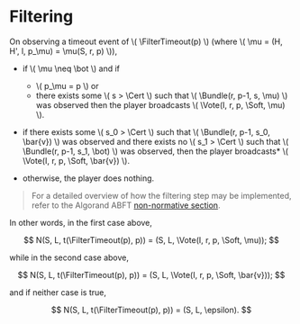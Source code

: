 $$
\newcommand \FilterTimeout {\mathrm{FilterTimeout}}
\newcommand \Cert {\mathit{cert}}
\newcommand \Soft {\mathit{soft}}
\newcommand \Vote {\mathrm{Vote}}
\newcommand \Bundle {\mathrm{Bundle}}
$$

# Filtering

On observing a timeout event of \\( \FilterTimeout(p) \\) (where
\\( \mu = (H, H', l, p_\mu) = \mu(S, r, p) \\)),

- if \\( \mu \neq \bot \\) and if
  - \\( p_\mu = p \\) or
  - there exists some \\( s > \Cert \\) such that \\( \Bundle(r, p-1, s, \mu) \\)
was observed then the player broadcasts \\( \Vote(I, r, p, \Soft, \mu) \\).

- if there exists some \\( s_0 > \Cert \\) such that \\( \Bundle(r, p-1, s_0, \bar{v}) \\)
was observed and there exists no \\( s_1 > \Cert \\) such that \\( \Bundle(r, p-1, s_1, \bot) \\)
was observed, then the player broadcasts* \\( \Vote(I, r, p, \Soft, \bar{v}) \\).

- otherwise, the player does nothing.

> For a detailed overview of how the filtering step may be implemented, refer to
> the Algorand ABFT [non-normative section](./abft-nn.md).

In other words, in the first case above,

$$
N(S, L, t(\FilterTimeout(p), p)) = (S, L, \Vote(I, r, p, \Soft, \mu));
$$

while in the second case above,

$$
N(S, L, t(\FilterTimeout(p), p)) = (S, L, \Vote(I, r, p, \Soft, \bar{v}));
$$

and if neither case is true,

$$
N(S, L, t(\FilterTimeout(p), p)) = (S, L, \epsilon).
$$
